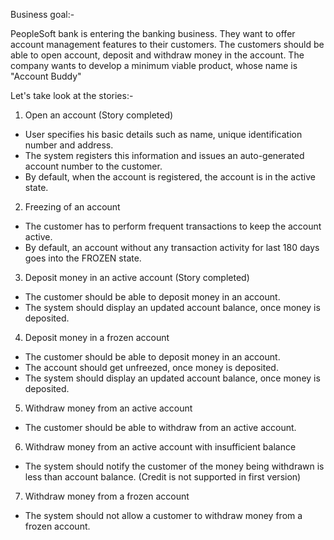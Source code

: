 Business goal:-

PeopleSoft bank is entering the banking business. They want to offer account management features to their customers. The customers should be able to open account, deposit and withdraw money in the account. The company wants to develop a minimum viable product, whose name is "Account Buddy"

Let's take look at the stories:-
1. Open an account (Story completed)
  * User specifies his basic details such as name, unique identification number and address.
  * The system registers this information and issues an auto-generated account number to the customer.
  * By default, when the account is registered, the account is in the active state.

2. Freezing of an account
  * The customer has to perform frequent transactions to keep the account active. 
  * By default, an account without any transaction activity for last 180 days goes into the FROZEN state.
  
3. Deposit money in an active account (Story completed)
  * The customer should be able to deposit money in an account.
  * The system should display an updated account balance, once money is deposited.

4. Deposit money in a frozen account
  * The customer should be able to deposit money in an account.
  * The account should get unfreezed, once money is deposited.
  * The system should display an updated account balance, once money is deposited.

5. Withdraw money from an active account
  * The customer should be able to withdraw from an active account.

6. Withdraw money from an active account with insufficient balance
  * The system should notify the customer of the money being withdrawn is less than account balance. (Credit is not supported in first version)
  
7. Withdraw money from a frozen account
  * The system should not allow a customer to withdraw money from a frozen account.
